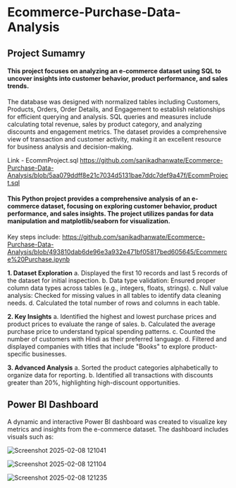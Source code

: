 # Ecommerce-Purchase-Data-Analysis
## Project Sumamry 
#### This project focuses on analyzing an e-commerce dataset using **SQL** to uncover insights into customer behavior, product performance, and sales trends. 
The database was designed with normalized tables including Customers, Products, Orders, Order Details, and Engagement to establish relationships for efficient querying and analysis. SQL queries and measures include calculating total revenue, sales by product category, and analyzing discounts and engagement metrics. The dataset provides a comprehensive view of transaction and customer activity, making it an excellent resource for business analysis and decision-making.

Link - EcommProject.sql 
https://github.com/sanikadhanwate/Ecommerce-Purchase-Data-Analysis/blob/5aa079ddff8e21c7034d5131bae7ddc7def9a47f/EcommProject.sql

#### This Python project provides a comprehensive analysis of an e-commerce dataset, focusing on exploring customer behavior, product performance, and sales insights. The project utilizes pandas for data manipulation and matplotlib/seaborn for visualization. 
Key steps include: https://github.com/sanikadhanwate/Ecommerce-Purchase-Data-Analysis/blob/493810dab6de96e3a932e471bf05817bed605645/Ecommerce%20Purchase.ipynb

**1. Dataset Exploration**
a. Displayed the first 10 records and last 5 records of the dataset for initial inspection.
b. Data type validation: Ensured proper column data types across tables (e.g., integers, floats, strings).
c. Null value analysis: Checked for missing values in all tables to identify data cleaning needs.
d. Calculated the total number of rows and columns in each table.

**2. Key Insights**
a. Identified the highest and lowest purchase prices and product prices to evaluate the range of sales.
b. Calculated the average purchase price to understand typical spending patterns.
c. Counted the number of customers with Hindi as their preferred language.
d. Filtered and displayed companies with titles that include "Books" to explore product-specific businesses.

**3. Advanced Analysis**
a. Sorted the product categories alphabetically to organize data for reporting.
b. Identified all transactions with discounts greater than 20%, highlighting high-discount opportunities.

## Power BI Dashboard
A dynamic and interactive Power BI dashboard was created to visualize key metrics and insights from the e-commerce dataset. The dashboard includes visuals such as:

![Screenshot 2025-02-08 121041](https://github.com/user-attachments/assets/e7bb2791-69da-4af8-8d56-cf4ceef59bb3)

![Screenshot 2025-02-08 121104](https://github.com/user-attachments/assets/8632911a-13c5-4796-8136-2b95b79fec2b)

![Screenshot 2025-02-08 121235](https://github.com/user-attachments/assets/d032cf3d-ec9a-480b-a369-fada888649ac)

